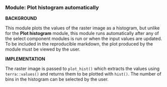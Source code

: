 ### **Module: Plot histogram automatically**

**BACKGROUND**

This module plots the values of the raster image as a histogram, but unlike for the **Plot histogram** module, this module runs automatically 
after any of the select component modules is run or when the input values are updated. To be included in the reproducible markdown, the 
plot produced by the module must be viewed by the user.

**IMPLEMENTATION**

The raster image is passed to `plot_hist()` which extracts the values using `terra::values()` and returns them to be plotted with `hist()`. 
The number of bins in the histogram can be selected by the user. 


